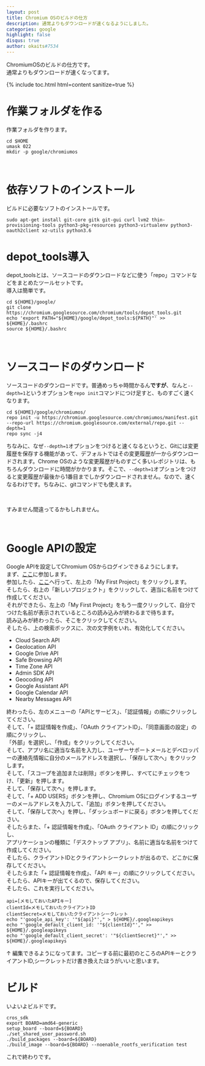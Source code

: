 ```yaml
---
layout: post
title: Chromium OSのビルドの仕方
description: 通常よりもダウンロードが速くなるようにしました。
categories: google
highlight: false
disqus: true
author: okaits#7534
---
```


ChromiumOSのビルドの仕方です。<br>
通常よりもダウンロードが速くなってます。<br>

{% include toc.html html=content sanitize=true %}

<h1>作業フォルダを作る</h1>
作業フォルダを作ります。
<pre class="prettyprint"><code class="prettyprint lang-bash">cd $HOME
umask 022
mkdir -p google/chromiumos
</code></pre><br>
<h1>依存ソフトのインストール</h1>
ビルドに必要なソフトのインストールです。<br>
<pre class="prettyprint"><code class="prettyprint lang-bash">sudo apt-get install git-core gitk git-gui curl lvm2 thin-provisioning-tools python3-pkg-resources python3-virtualenv python3-oauth2client xz-utils python3.6</code></pre>
<h1>depot_tools導入</h1>
depot_toolsとは、ソースコードのダウンロードなどに使う「repo」コマンドなどをまとめたツールセットです。<br>
導入は簡単です。<br>
<pre class="prettyprint"><code class="prettyprint lang-bash">cd ${HOME}/google/
git clone https://chromium.googlesource.com/chromium/tools/depot_tools.git
echo 'export PATH="${HOME}/google/depot_tools:${PATH}"' >> ${HOME}/.bashrc
source ${HOME}/.bashrc
</code></pre><br>
<h1>ソースコードのダウンロード</h1>
ソースコードのダウンロードです。普通めっちゃ時間かるん<b>ですが</b>、なんと<code class="prettyprint">--depth=1</code>というオプションを<code class="prettyprint lang-bash">repo init</code>コマンドにつけ足すと、ものすごく速くなります。<br>
<pre class="prettyprint"><code class="prettyprint lang-bash">cd ${HOME}/google/chromiumos/
repo init -u https://chromium.googlesource.com/chromiumos/manifest.git --repo-url https://chromium.googlesource.com/external/repo.git --depth=1
repo sync -j4
</code></pre>
<p class="color: gray;">ちなみに、なぜ<code class="prettyprint">--depth=1</code>オプションをつけると速くなるというと、Gitには変更履歴を保存する機能があって、デフォルトではその変更履歴が一からダウンロードされます。Chrome OSのような変更履歴がものすごく多いレポジトリは、もちろんダウンロードに時間がかかります。そこで、<code class="prettyprint">--depth=1</code>オプションをつけると変更履歴が最後から1番目までしかダウンロードされません。なので、速くなるわけです。ちなみに、gitコマンドでも使えます。</p><br>
<p class="color: gray; height: 0.25cm;">すみません間違ってるかもしれません。</p><br>
<h1>Google APIの設定</h1>
Google APIを設定してChromium OSからログインできるようにします。<br>
まず、<a href="https://groups.google.com/a/chromium.org/forum/?fromgroups#!forum/chromium-dev">ここ</a>に参加します。<br>
参加したら、<a href="https://cloud.google.com/console">ここ</a>へ行って、左上の「My First Project」をクリックします。<br>
そしたら、右上の「新しいプロジェクト」をクリックして、適当に名前をつけて作成してください。<br>
それができたら、左上の「My First Project」をもう一度クリックして、自分でつけた名前が表示されているところの読み込みが終わるまで待ちます。<br>
読み込みが終わったら、そこをクリックしてください。<br>
そしたら、上の検索ボックスに、次の文字例をいれ、有効化してください。<br>
<ul>
<li>Cloud Search API<br></li>
<li>Geolocation API<br></li>
<li>Google Drive API<br></li>
<li>Safe Browsing API<br></li>
<li>Time Zone API<br></li>
<li>Admin SDK API<br></li>
<li>Geocoding API<br></li>
<li>Google Assistant API<br></li>
<li>Google Calendar API<br></li>
<li>Nearby Messages API<br></li>
</ul>
終わったら、左のメニューの「APIとサービス」、「認証情報」の順にクリックしてください。<br>
そして、「+ 認証情報を作成」、「OAuth クライアントID」、「同意画面の設定」の順にクリックし、<br>
「外部」を選択し、「作成」をクリックしてください。<br>
そして、アプリ名に適当な名前を入力し、ユーザーサポートメールとデベロッパーの連絡先情報に自分のメールアドレスを選択し、「保存して次へ」をクリックします。<br>
そして、「スコープを追加または削除」ボタンを押し、すべてにチェックをつけ、「更新」を押します。<br>
そして、「保存して次へ」を押します。<br>
そして、「+ ADD USERS」ボタンを押し、Chromium OSにログインするユーザーのメールアドレスを入力して、「追加」ボタンを押してください。<br>
そして、「保存して次へ」を押し、「ダッシュボードに戻る」ボタンを押してください。<br>
そしたらまた、「+ 認証情報を作成」、「OAuth クライアント ID」の順にクリックし、<br>
アプリケーションの種類に「デスクトップ アプリ」、名前に適当な名前をつけて作成してください。<br>
そしたら、クライアントIDとクライアントシークレットが出るので、どこかに保存してください。<br>
そしたらまた「+ 認証情報を作成」、「API キー」の順にクリックしてください。<br>
そしたら、APIキーが出てくるので、保存してください。<br>
そしたら、これを実行してください。<br>
<pre class="prettyprint"><code class="prettyprint lang-bash" contenteditable>api=[メモしておいたAPIキー]
clientId=メモしておいたクライアントID
clientSecret=メモしておいたクライアントシークレット
echo "'google_api_key': '"${api}"'," > ${HOME}/.googleapikeys
echo "'google_default_client_id: '"${clientId}"'," >> ${HOME}/.googleapikeys
echo "'google_default_client_secret': '"${clientSecret}"'," >> ${HOME}/.googleapikeys
</code></pre>
&uarr; 編集できるようになってます。コピーする前に最初のところのAPIキーとクライアントID,シークレットだけ書き換えたほうがいいと思います。<br>
<h1>ビルド</h1>
いよいよビルドです。<br>
<pre class="prettyprint"><code class="prettyprint">cros_sdk
export BOARD=amd64-generic
setup_board --board=${BOARD}
./set_shared_user_password.sh
./build_packages --board=${BOARD}
./build_image --board=${BOARD} --noenable_rootfs_verification test
</code></pre>
これで終わりです。